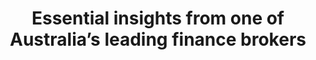 ---
title: Essential insights from one of Australia’s leading finance brokers
number: 2
layout: post.njk
description: Today we are joined by Mark Polatkesen - the Founder and Managing Director of Mortgage Domayne. Mark is one of Australia’s leading finance brokers and has settled over 1.5 billion dollars in loans during his career so far. In this episode, you’ll learn about all-things finance when it comes to new home construction. We cover a range of topics around finance brokers vs going direct to banks, interest rates, inflation, what affects borrowing capacity and ultimately find out whether Mark thinks now is a good time to buy including his top 3 tips to finish off the episode.
youtube: https://www.youtube.com/watch?v=l7ZS8vKlrfE
id: l7ZS8vKlrfE
thumbnail: /assets/thumbnails/ep-2-thumbnail.jpg
uploaded: 12 April 2023
---